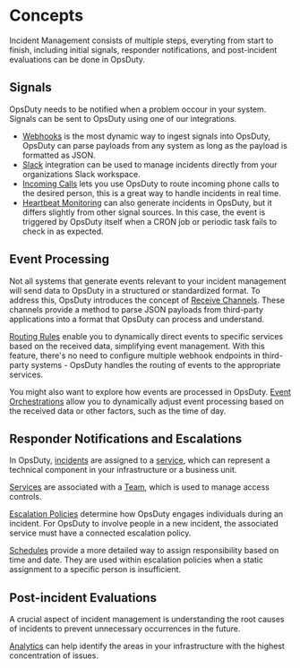 # Concepts

Incident Management consists of multiple steps, everyting from start to finish,
including initial signals, responder notifications, and post-incident
evaluations can be done in OpsDuty.

## Signals

OpsDuty needs to be notified when a problem occour in your system. Signals can
be sent to OpsDuty using one of our integrations.

- [Webhooks](integrations/webhooks.md) is the most dynamic way to ingest signals
  into OpsDuty, OpsDuty can parse payloads from any system as long as the
  payload is formatted as JSON.
- [Slack](integrations/slack.md) integration can be used to manage incidents
  directly from your organizations Slack workspace.
- [Incoming Calls](integrations/incoming-calls.md) lets you use OpsDuty to route
  incoming phone calls to the desired person, this is a great way to handle
  incidents in real time.
- [Heartbeat Monitoring](heartbeat-monitoring.md) can also generate incidents in
  OpsDuty, but it differs slightly from other signal sources. In this case, the
  event is triggered by OpsDuty itself when a CRON job or periodic task fails to
  check in as expected.

## Event Processing

Not all systems that generate events relevant to your incident management will
send data to OpsDuty in a structured or standardized format. To address this,
OpsDuty introduces the concept of
[Receive Channels](event-processing/receive-channels.md). These channels provide
a method to parse JSON payloads from third-party applications into a format that
OpsDuty can process and understand.

[Routing Rules](event-processing/routing-rules.md) enable you to dynamically
direct events to specific services based on the received data, simplifying event
management. With this feature, there's no need to configure multiple webhook
endpoints in third-party systems - OpsDuty handles the routing of events to the
appropriate services.

You might also want to explore how events are processed in OpsDuty.
[Event Orchestrations](event-processing/event-orchestrations.md) allow you to
dynamically adjust event processing based on the received data or other factors,
such as the time of day.

## Responder Notifications and Escalations

In OpsDuty, [incidents](incidents.md) are assigned to a
[service](escalations/services.md), which can represent a technical component in
your infrastructure or a business unit.

[Services](escalations/services.md) are associated with a
[Team](users/teams.md), which is used to manage access controls.

[Escalation Policies](escalations/escalation-policies.md) determine how OpsDuty
engages individuals during an incident. For OpsDuty to involve people in a new
incident, the associated service must have a connected escalation policy.

[Schedules](escalations/schedules.md) provide a more detailed way to assign
responsibility based on time and date. They are used within escalation policies
when a static assignment to a specific person is insufficient.

## Post-incident Evaluations

A crucial aspect of incident management is understanding the root causes of
incidents to prevent unnecessary occurrences in the future.

[Analytics](analytics.md) can help identify the areas in your infrastructure
with the highest concentration of issues.
